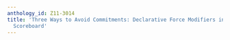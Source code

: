 ```yaml
---
anthology_id: Z11-3014
title: 'Three Ways to Avoid Commitments: Declarative Force Modifiers in the Conversational
  Scoreboard'
---
```

